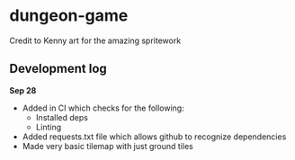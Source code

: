 # dungeon-game
Credit to Kenny art for the amazing spritework 

## Development log
__Sep 28__
 - Added in CI which checks for the following:
    - Installed deps
    - Linting
 - Added requests.txt file which allows github to recognize dependencies 
 - Made very basic tilemap with just ground tiles
